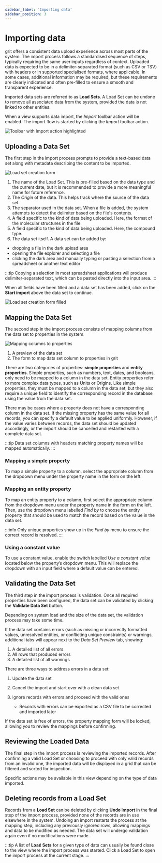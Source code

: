 ```yaml
---
sidebar_label: 'Importing data'
sidebar_position: 3
---
```


# Importing data

grit offers a consistent data upload experience across most parts of the system. The import process follows a standardised sequence of steps, typically requiring the same user inputs regardless of context. Uploaded data is expected to be in a delimiter-separated format (such as CSV or TSV) with headers or in supported specialised formats, where applicable. In some cases, additional information may be required, but these requirements are clearly indicated and often pre-filled to ensure a smooth and transparent experience.

Imported data sets are referred to as **Load Sets**. A Load Set can be undone to remove all associated data from the system, provided the data is not linked to other entities.

When a view supports data import, the _Import_ toolbar action will be enabled. The import flow is started by clicking the _Import_ toolbar action.

![Toolbar with Import action highlighted](./assets/toolbar_with_import_highlighted.png)

## Uploading a Data Set

The first step in the import process prompts to provide a text-based data set along with metadata describing the content to be imported.

![Load set creation form](./assets/import_form.png)

1.  The name of the Load Set. This is pre-filled based on the data type and the current date, but it is recommended to provide a more meaningful name for future reference.
2.  The _Origin_ of the data. This helps track where the source of the data set.
3.  The separator used in the data set. When a file is added, the system attempts to detect the delimiter based on the file's contents.
4.  A field specific to the kind of data being uploaded. Here, the format of the molecular structures in the file.
5.  A field specific to the kind of data being uploaded. Here, the compound type.
6.  The data set itself. A data set can be added by:
  -  dropping a file in the dark upload area
  -  opening the file explorer and selecting a file
  -  clicking the dark area and manually typing or pasting a selection from a spreadsheet or another text editor

:::tip
Copying a selection in most spreadsheet applications will produce delimiter-separated text, which can be pasted directly into the input area.
:::

When all fields have been filled and a data set has been added, click on the **Start import** above the data set to continue.

![Load set creation form filled](./assets/import_form_filled.png)

## Mapping the Data Set

The second step in the import process consists of mapping columns from the data set to properties in the system.

![Mapping columns to properties](../compounds/assets/compound_reg_import_mapping.png)

1.  A preview of the data set
2.  The form to map data set column to properties in grit

There are two categories of properties: **simple properties** and **entity properties**.
Simple properties, such as numbers, text, dates, and booleans, only need to be mapped to a column in the data set.
Entity properties refer to more complex data types, such as Units or Origins. Like simple properties, they must be mapped to a column in the data set, but they also require a unique field to identify the corresponding record in the database using the value from the data set.

There may be cases where a property does not have a corresponding column in the data set. If the missing property has the same value for all records, you can specify a default value to be applied uniformly. However, if the value varies between records, the data set should be updated accordingly, or the import should be cancelled and restarted with a complete data set.

:::tip
Data set columns with headers matching property names will be mapped automatically.
:::

### Mapping a simple property

To map a simple property to a column, select the appropriate column from the dropdown menu under the property name in the form on the left.

### Mapping an entity property

To map an entity property to a column, first select the appropriate column from the dropdown menu under the property name in the form on the left. Then, use the dropdown menu labelled _Find by_ to choose the entity property that should be used to match the record based on the value in the data set.

:::info
Only unique properties show up in the _Find by_ menu to ensure the correct record is resolved.
:::

### Using a constant value

To use a constant value, enable the switch labelled _Use a constant value_ located below the property’s dropdown menu. This will replace the dropdown with an input field where a default value can be entered.

## Validating the Data Set

The third step in the import process is validation. Once all required properties have been configured, the data set can be validated by clicking the **Validate Data Set** button.

Depending on system load and the size of the data set, the validation process may take some time.

If the data set contains errors (such as missing or incorrectly formatted values, unresolved entities, or conflicting unique constraints) or warnings, additional tabs will appear next to the _Data Set Preview_ tab, showing:

1. A detailed list of all errors
2. All rows that produced errors
3. A detailed list of all warnings

There are three ways to address errors in a data set:

1. Update the data set
2. Cancel the import and start over with a clean data set
3. Ignore records with errors and proceed with the valid ones

   * Records with errors can be exported as a CSV file to be corrected and imported later

If the data set is free of errors, the property mapping form will be locked, allowing you to review the mappings before confirming.

## Reviewing the Loaded Data

The final step in the import process is reviewing the imported records.
After confirming a valid Load Set or choosing to proceed with only valid records from an invalid one, the imported data will be displayed in a grid that can be filtered and sorted for inspection.

Specific actions may be available in this view depending on the type of data imported.

## Deleting records from a Load Set

Records from a **Load Set** can be deleted by clicking **Undo Import** in the final step of the import process, provided none of the records are in use elsewhere in the system. Undoing an import restarts the process at the mapping step, including any previously ignored rows, allowing mappings and data to be modified as needed. The data set will undergo validation again even if no modifications were made.

:::tip
A list of **Load Sets** for a given type of data can usually be found close to the view where the import process was started. Click a Load Set to open the import process at the current stage.
:::
